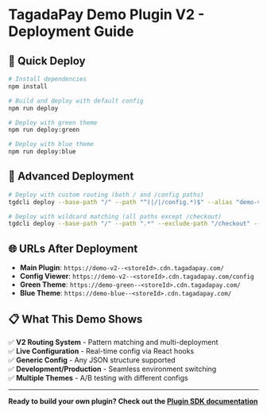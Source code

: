 # TagadaPay Demo Plugin V2 - Deployment Guide

## 🚀 Quick Deploy

```bash
# Install dependencies
npm install

# Build and deploy with default config
npm run deploy

# Deploy with green theme
npm run deploy:green

# Deploy with blue theme  
npm run deploy:blue
```

## 🎯 Advanced Deployment

```bash
# Deploy with custom routing (both / and /config paths)
tgdcli deploy --base-path "/" --path "^(|/|/config.*)$" --alias "demo-v2" --config config/green-theme.tgd.json

# Deploy with wildcard matching (all paths except /checkout)
tgdcli deploy --base-path "/" --path ".*" --exclude-path "/checkout" --alias "demo-all"
```

## 🌐 URLs After Deployment

- **Main Plugin**: `https://demo-v2--<storeId>.cdn.tagadapay.com/`
- **Config Viewer**: `https://demo-v2--<storeId>.cdn.tagadapay.com/config`
- **Green Theme**: `https://demo-green--<storeId>.cdn.tagadapay.com/`
- **Blue Theme**: `https://demo-blue--<storeId>.cdn.tagadapay.com/`

## 📋 What This Demo Shows

✅ **V2 Routing System** - Pattern matching and multi-deployment  
✅ **Live Configuration** - Real-time config via React hooks  
✅ **Generic Config** - Any JSON structure supported  
✅ **Development/Production** - Seamless environment switching  
✅ **Multiple Themes** - A/B testing with different configs

---

**Ready to build your own plugin? Check out the [Plugin SDK documentation](../../../tagadapay/packages/plugin-sdk/README.md)**
